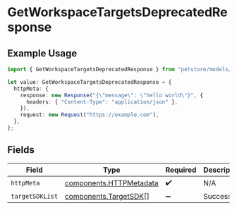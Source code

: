 # GetWorkspaceTargetsDeprecatedResponse

## Example Usage

```typescript
import { GetWorkspaceTargetsDeprecatedResponse } from "petstore/models/operations";

let value: GetWorkspaceTargetsDeprecatedResponse = {
  httpMeta: {
    response: new Response("{\"message\": \"hello world\"}", {
      headers: { "Content-Type": "application/json" },
    }),
    request: new Request("https://example.com"),
  },
};
```

## Fields

| Field                                                              | Type                                                               | Required                                                           | Description                                                        |
| ------------------------------------------------------------------ | ------------------------------------------------------------------ | ------------------------------------------------------------------ | ------------------------------------------------------------------ |
| `httpMeta`                                                         | [components.HTTPMetadata](../../models/components/httpmetadata.md) | :heavy_check_mark:                                                 | N/A                                                                |
| `targetSDKList`                                                    | [components.TargetSDK](../../models/components/targetsdk.md)[]     | :heavy_minus_sign:                                                 | Success                                                            |